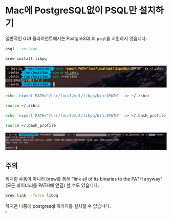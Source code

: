 # Mac에 PostgreSQL없이 PSQL만 설치하기

일반적인 GUI 클라이언트에서는 PostgreSQL의 `psql`을 지원하지 않습니다.  
  

```sql
psql --version
```

```bash
brew install libpq
```

![install](./images/install.png)

```bash
echo 'export PATH="/usr/local/opt/libpq/bin:$PATH"' >> ~/.zshrc
```

```bash
source ~/.zshrc
```

```bash
echo 'export PATH="/usr/local/opt/libpq/bin:$PATH"' >> ~/.bash_profile
```

```bash
source ~/.bash_profile
```


![connect](./images/connect.png)


## 주의

위처럼 수동이 아니라 brew를 통해 "link all of its binaries to the PATH anyway" (모든 바이너리를 PATH에 연결) 할 수도 있습니다.

```bash
brew link --force libpq
```

하지만 나중에 postgresql 패키지를 설치할 수 없습니다.  
r